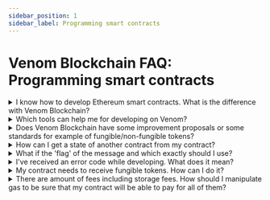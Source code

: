 ```yaml
---
sidebar_position: 1
sidebar_label: Programming smart contracts
---
```


# Venom Blockchain FAQ: Programming smart contracts

<details>
<summary>
I know how to develop Ethereum smart contracts. What is the difference with Venom Blockchain?
</summary>

Your experience with EVM-based blockchains will be useful for developing smart contracts on Venom Blockchain. But there are some differences and the main one is the contracts communication model. You can check [this](../build/development-guides/comparing-of-ethereum-vs-venom-architectures.md) article to know the difference.

Moreover, Venom Blockchain uses Threaded Solidity language, which is a superset of Solidity. You can check its specification [here](https://github.com/tonlabs/TON-Solidity-Compiler/blob/master/API.md)

</details>

<details>
<summary>
Which tools can help me for developing on Venom?
</summary>

Check out [this](../build/quick-start-on-testnet.md) article. We have an awesome [repository](https://github.com/venom-blockchain/awesome-venom) as well.

</details>

<details>
<summary>
Does Venom Blockchain have some improvement proposals or some standards for example of fungible/non-fungible tokens?
</summary>

Sure! You can check the [standards](../standards/readme.md) section, it's right here on the top menu bar :)

</details>

<details>
<summary>
How can I get a state of another contract from my contract?
</summary>

Contracts in Venom can't access any smart contract state directly, because of a special communication model. You can check [this](../build/development-guides/comparing-of-ethereum-vs-venom-architectures.md) article to know the difference. So the only way is to send a message to a contract asking it to return the state you need. The smart contract you are calling should implement a special `responsible` function for such calls. Example:

```solidity
contract RemoteContract {
    // Note this function is marked as responsible to call callback function
    function getCost(uint x) public pure responsible returns (uint) {
        uint cost = x == 0 ? 111 : 222;
        // return cost and set option for outbound internal message.
        return{value: 0, bounce: false, flag: 64} cost;
    }
}

contract Caller {
    function test(address addr, uint x) public pure {
        // `getCost` returns result to `onGetCost`
        RemoteContract(addr).getCost{value: 1 ton, callback: Caller.onGetCost}(x);
    }

    function onGetCost(uint cost) public {
        // Check if msg.sender is expected address
        // we get cost value, we can handle this value
    }
}
```

There are many examples of this mechanic within the articles in the [Development Guides](../build/development-guides/readme.md) section. Check this out.

</details>

<details>
<summary>
What if the 'flag' of the message and which exactly should I use?
</summary>

The parameter `flag` of the message determines how much funds will be carried with the message and how to operate with the forward fee.

Possible values of parameter flag:

- 0 - message carries funds equal to the value parameter. The forward fee is subtracted from the `value`.
- 128 - message carries all the remaining balance of the current smart contract. The parameter `value` is ignored. The contract's balance will be equal to zero after the message processing.
- 64 - carries funds equal to the value parameter plus all the remaining `value` of the inbound message (that initiated the contract execution).
The parameter `flag` can also be modified:

- flag + 1 - means that the sender wants to pay transfer fees separately from the contract's balance.
- flag + 2 - means that any errors arising while processing this message during the action phase should be ignored. But if the message has the wrong format, then the transaction fails and + 2 has no effect.
- flag + 32 - means that the current account must be destroyed if its resulting balance is zero. For example, flag: 128 + 32 is used to send the whole balance and destroy the contract.

You can check more information about flags in threaded solidity [specification](https://github.com/tonlabs/TON-Solidity-Compiler/blob/master/API.md#addresstransfer)

</details>

<details>
<summary>
I've received an error code while developing. What does it mean?
</summary>

You can meet the TVM exception code:

| Name | C++ code | Rust code  | Definition |
|------|:--------:|:----------:|------------|
| Stack underflow   | 2  | -3  | Not enough arguments in the stack for a primitive |
| Stack overflown   | 3  | -4  | More values have been stored on a stack than allowed by this version of TVM |
| Integer overflow  | 4  | -5  | Integer does not fit into expected range (by default −2<sup>256</sup> ≤ x < 2<sup>256</sup>), or a division by zero has occurred |
| Range check error | 5  | -6  | Integer out of expected range |
| Invalid opcode    | 6  | -7  | Instruction or its immediate arguments cannot be decoded |
| Type check error  | 7  | -8  | An argument to a primitive is of incorrect value type |
| Cell overflow     | 8  | -9  | Error in one of the serialization primitives |
| Cell underflow    | 9  | -10 | Deserialization error |
| Dictionary error  | 10 | -11 | Error while deserializing a dictionary object |
| Unknown error     | 11 | -12 | Unknown error, may be thrown by user programs |
| Fatal error       | 12 | -13 | Thrown by TVM in situations deemed impossible |
| Out of gas        | 13 | -14 | Thrown by TVM when the remaining gas (g r ) becomes negative. This exception usually cannot be caught and leads to an immediate termination of TVM |

Or Solidity runtime error:

| Code | Definition |
|------|:----------:|
| 40 | External inbound message has an invalid signature. See `tvm.pubkey()` and `msg.pubkey()`. |
| 50 | Array index or index of `mapping.at()` is out of range. |
| 51 | Contract's constructor has already been called. |
| 52 | Replay protection exception. See `timestamp` in pragma `AbiHeader`. |
| 53 | See `address.unpack()`. |
| 54 | `array.pop` call for an empty array. |
| 55 | See `tvm.insertPubkey()`. |
| 57 | External inbound message is expired. See expire in pragma AbiHeader. |
| 58 | External inbound message has no signature but has public key. See `pubkey` in pragma `AbiHeader`. |
| 60 | Inbound message has wrong function id. In the contract there are no functions with such function id and there is no fallback function that could handle the message. See fallback. |
| 61 | Deploying `StateInit` has no public key in data field. |
| 62 | Reserved for internal usage. |
| 63 | See `optional(Type).get()`. |
| 64 | `tvm.buildExtMSg()` call with wrong parameters. `See tvm.buildExtMsg()`. |
| 66 | Convert an integer to a string with width less than number length. See `format()`.
| 67 | See `gasToValue` and `valueToGas`. |
| 68 | There is no config parameter 20 or 21. |
| 69 | Zero to the power of zero calculation (0**0 in solidity style or 0^0). |
| 70 | string method substr was called with substr longer than the whole string. |
| 71 | Function marked by externalMsg was called by internal message. |
| 72 | Function marked by internalMsg was called by external message. |
| 73 | The value can't be converted to enum type. |
| 74 | Await answer message has wrong source address. |
| 75 | Await answer message has wrong function id. |
| 76 | Public function was called before constructor. |
| 77 | It's impossible to convert variant type to target type. See `variant.toUint()`. |
| 78 | There's no private function with the function id. |
| 79 | You are deploying contract that uses pragma upgrade func/oldsol. Use the contract only for updating another contracts. |

Any error with a code over 100 is a user-defined error. Check the code in the contract you call.

You can check more information about errors in threaded solidity [specification](https://github.com/tonlabs/TON-Solidity-Compiler/blob/master/API.md#tvm-exception-codes)

</details>

<details>
<summary>
My contract needs to receive fungible tokens. How can I do it?
</summary>

Your contract should have a TIP3 TokenWallet to perform this action. It is not necessary how exactly your contract will get its wallet (ex. you can call [deployWallet](../standards/TIP-3/2.md#deploy-token-wallet) of TokenRoot inside your contract constructor or deploy it by yourself). Next, your contract should implement an [onAcceptTokensTransfer](../standards/TIP-3/2.md#incoming-transfer-callback) callback. Pay attention, that a sender should set [notify](../standards/TIP-3/2.md#transfer-tokens-to-the-recipient) flag to true for this callback to be called.

Check out [this](../build/development-guides/how-to-create-your-own-non-fungible-tip-4-token/venom-in-action/simple-nft-auction.md) guide, which shows how to implement a simple auction contract that accepts TIP-3 tokens.

Of course, you need to check [TIP-3 standards](../standards/TIP-3/core-description.md) too.

</details>

<details>
<summary>
There are amount of fees including storage fees. How should I manipulate gas to be sure that my contract will be able to pay for all of them?
</summary>

You need to think out the gas management. You need to manipulate with flags of the message your contract sends and use [`tvm.rawReserve()`](https://github.com/tonlabs/TON-Solidity-Compiler/blob/master/API.md#tvmrawreserve) function. 

Check out [this](../build/development-guides/how-to-create-your-own-fungible-tip-3-token/venom-in-action/simple-tokensale.md) guide, that raises the issue of gas management.

</details>
